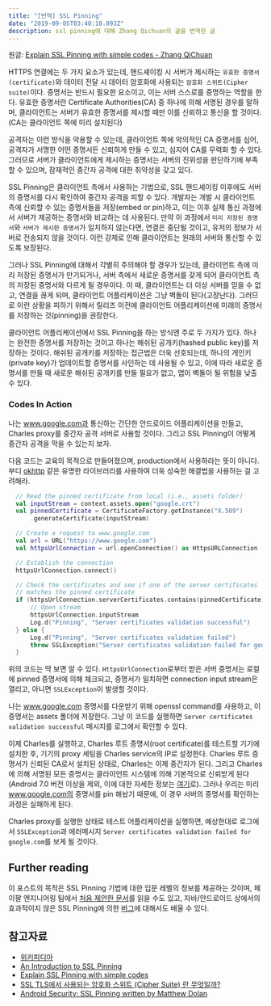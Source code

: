 ```yaml
---
title: "[번역] SSL Pinning"
date: "2019-09-05T03:40:10.093Z"
description: ssl pinning에 대해 Zhang Qichuan의 글을 번역한 글
---
```


원글: [Explain SSL Pinning with simple codes - Zhang QiChuan](https://medium.com/@zhangqichuan/explain-ssl-pinning-with-simple-codes-eaee95b70507)

HTTPS 연결에는 두 가지 요소가 있는데, 핸드셰이킹 시 서버가 제시하는 `유효한 증명서(certificate)`와 데이터 전달 시 데이터 암호화에 사용되는 `암호화 스위트(Cipher suite)`이다. 증명서는 반드시 필요한 요소이고, 이는 서버 스스로를 증명하는 역할을 한다. 유효한 증명서란 Certificate Authorities(CA) 중 하나에 의해 서명된 경우를 말하며, 클라이언트는 서버가 유효한 증명서를 제시할 때만 이를 신뢰하고 통신을 할 것이다. (CA는 클라이언트 쪽에 미리 설치된다)

공격자는 이런 방식을 악용할 수 있는데, 클라이언트 쪽에 악의적인 CA 증명서를 심어, 공격자가 서명한 어떤 증명서든 신뢰하게 만들 수 있고, 심지어 CA를 무력화 할 수 있다. 그러므로 서버가 클라이언트에게 제시하는 증명서는 서버의 진위성을 판단하기에 부족할 수 있으며, 잠재적인 중간자 공격에 대한 취약성을 갖고 있다.

SSL Pinning은 클라이언트 측에서 사용하는 기법으로, SSL 핸드셰이킹 이후에도 서버의 증명서를 다시 확인하여 중간자 공격을 피할 수 있다. 개발자는 개발 시 클라이언트 측에 신뢰할 수 있는 증명서들을 저장(embed or pin)하고, 이는 이후 실제 통신 과정에서 서버가 제공하는 증명서와 비교하는 데 사용된다. 만약 이 과정에서 `미리 저장된 증명서`와 `서버가 제시한 증명서`가 일치하지 않는다면, 연결은 중단될 것이고, 유저의 정보가 서버로 전송되지 않을 것이다. 이런 강제로 인해 클라이언트는 원래의 서버와 통신할 수 있도록 보장된다.

그러나 SSL Pinning에 대해서 각별히 주의해야 할 경우가 있는데, 클라이언트 측에 미리 저장된 증명서가 만기되거나, 서버 측에서 새로운 증명서를 갖게 되어 클라이언트 측의 저장된 증명서와 다르게 될 경우이다. 이 때, 클라이언트는 더 이상 서버를 믿을 수 없고, 연결을 끊게 되며, 클라이언트 어플리케이션은 그냥 벽돌이 된다(고장난다). 그러므로 이런 상황을 피하기 위해서 릴리즈 이전에 클라이언트 어플리케이션에 미래의 증명서를 저장하는 것(pinning)을 권장한다.

클라이언트 어플리케이션에서 SSL Pinning을 하는 방식엔 주로 두 가지가 있다. 하나는 완전한 증명서를 저장하는 것이고 하나는 해쉬된 공개키(hashed public key)를 저장하는 것이다. 해쉬된 공개키를 저장하는 접근법은 더욱 선호되는데, 하나의 개인키(private key)가 업데이트할 증명서를 사인하는 데 사용될 수 있고, 이에 따라 새로운 증명서를 만들 때 새로운 해쉬된 공개키를 만들 필요가 없고, 앱이 벽돌이 될 위험을 낮출 수 있다.

### Codes In Action

나는 www.google.com과 통신하는 간단한 안드로이드 어플리케이션을 만들고, Charles proxy를 중간자 공격 서버로 사용할 것이다. 그리고 SSL Pinning이 어떻게 중간자 공격을 막을 수 있는지 보자.

다음 코드는 교육의 목적으로 만들어졌으며, production에서 사용하라는 뜻이 아니다. 부디 [okhttp](https://square.github.io/okhttp/3.x/okhttp/okhttp3/CertificatePinner.html) 같은 유명한 라이브러리를 사용하여 더욱 성숙한 해결법을 사용하는 걸 고려해라.

```kotlin
  // Read the pinned certificate from local (i.e., assets folder)
  val inputStream = context.assets.open("google.crt")
  val pinnedCertificate = CertificateFactory.getInstance("X.509")
      .generateCertificate(inputStream)

  // Create a request to www.google.com
  val url = URL("https://www.google.com")
  val httpsUrlConnection = url.openConnection() as HttpsURLConnection

  // Establish the connection
  httpsUrlConnection.connect()

  // Check the certificates and see if one of the server certificates 
  // matches the pinned certificate
  if (httpsUrlConnection.serverCertificates.contains(pinnedCertificate)) {
      // Open stream
      httpsUrlConnection.inputStream
      Log.d("Pinning", "Server certificates validation successful")
  } else {
      Log.d("Pinning", "Server certificates validation failed")
      throw SSLException("Server certificates validation failed for google.com")
  }
```

위의 코드는 딱 보면 알 수 있다. `HttpsUrlConnection`로부터 받은 서버 증명서는 로컬에 pinned 증명서에 의해 체크되고, 증명서가 일치하면 connection input stream은 열리고, 아니면 `SSLException`이 발생할 것이다.

나는 www.google.com 증명서를 다운받기 위해 openssl command를 사용하고, 이 증명서는 assets 폴더에 저장한다. 그냥 이 코드를 실행하면 `Server certificates validation successful` 메시지를 로그에서 확인할 수 있다.

이제 Charles를 실행하고, Charles 루트 증명서(root certificate)를 테스트할 기기에 설치한 후, 기기의 proxy 세팅을 Charles service의 IP로 설정한다. Charles 루트 증명서가 신뢰된 CA로서 설치된 상태로, Charles는 이제 중간자가 된다. 그리고 Charles에 의해 서명된 모든 증명서는 클라이언트 시스템에 의해 기본적으로 신뢰받게 된다 (Android 7.0 버전 이상을 제외, 이에 대한 자세한 정보는 [여기](https://developer.android.com/about/versions/nougat/android-7.0.html#default_trusted_ca)로). 그러나 우리는 미리 www.google.com의 증명서를 pin 해놨기 때문에, 이 경우 서버의 증명서를 확인하는 과정은 실패하게 된다.

Charles proxy를 실행한 상태로 테스트 어플리케이션을 실행하면, 예상한대로 로그에서 `SSLException`과 에러메시지 `Server certificates validation failed for google.com`를 보게 될 것이다.

## Further reading

이 포스트의 목적은 SSL Pinning 기법에 대한 입문 레벨의 정보를 제공하는 것이며, 페이팔 엔지니어링 팀에서 [처음 제안한 문서](https://www.paypal-engineering.com/2015/10/14/key-pinning-in-mobile-applications/)를 읽을 수도 있고, 자바/안드로이드 상에서의 효과적이지 않은 SSL Pinning에 의한 [버그](https://www.synopsys.com/blogs/software-security/ineffective-certificate-pinning-implementations/)에 대해서도 배울 수 있다.


## 참고자료

- [위키피디아](https://en.wikipedia.org/wiki/HTTP_Public_Key_Pinning)
- [An Introduction to SSL Pinning](https://www.thesslstore.com/blog/an-introduction-to-pinning/)
- [Explain SSL Pinning with simple codes](https://medium.com/@zhangqichuan/explain-ssl-pinning-with-simple-codes-eaee95b70507)
- [SSL TLS에서 사용되는 암호화 스위트 (Cipher Suite) 란 무엇일까?](https://rsec.kr/?p=455)
- [Android Security: SSL Pinning written by Matthew Dolan](https://medium.com/@appmattus/android-security-ssl-pinning-1db8acb6621e)
